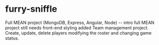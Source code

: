 # furry-sniffle
Full MEAN project (MongoDB, Express, Angular, Node) -- intro full MEAN project still needs front-end styling added
Team management project. Create, update, delete players modifying the roster and changing game status. 
